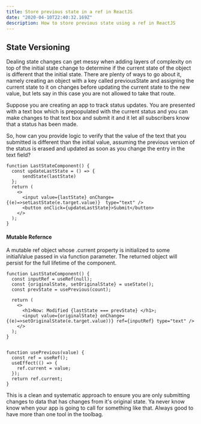 ```yaml
---
title: Store previous state in a ref in ReactJS
date: "2020-04-10T22:40:32.169Z"
description: How to store previous state using a ref in ReactJS
---
```


## State Versioning

Dealing state changes can get messy when adding layers of complexity on top of the initial state change to determine if the current state of the object is different that the initial state. There are plenty of ways to go about it, namely creating an object with a key called previousState and assigning the current state to it on changes before updating the current state to the new value, but lets say in this case you are not allowed to take that route.

Suppose you are creating an app to track status updates. You are presented with a text box which is prepopulated with the current status and you can make changes to that text box and submit it and it let all subscribers know that a status has been made.

So, how can you provide logic to verify that the value of the text that you submitted is different than the initial value, assuming the previous version of the status is erased and updated as soon as you change the entry in the text field?

```
function LastStateComponent() {
  const updateLastState = () => {
      sendState(lastState)
  };
  return (
    <>
      <input value={lastState} onChange={(e)=>setLastState(e.target.value)}  type="text" />
      <button onClick={updateLastState}>Submit</button>
    </>
  );
}
```

#### Mutable Refernce

A mutable ref object whose .current property is initialized to some initialValue passed in via function parameter. The returned object will persist for the full lifetime of the component.

```
function LastStateComponent() {
  const inputRef = useRef(null);
  const {originalState, setOriginalState} = useState();
  const prevState = usePrevious(count);

  return (
    <>
      <h1>Now: Modified {lastState === prevState} </h1>;
      <input value={originalState} onChange={(e)=>setOriginalState(e.target.value))} ref={inputRef} type="text" />
    </>
  );
}


function usePrevious(value) {
  const ref = useRef();
  useEffect(() => {
    ref.current = value;
  });
  return ref.current;
}
```

This is a clean and systematic approach to ensure you are only submitting changes to data that has changes from it's original state. Ya never know know when your app is going to call for something like that. Always good to have more than one tool in the toolbag.
